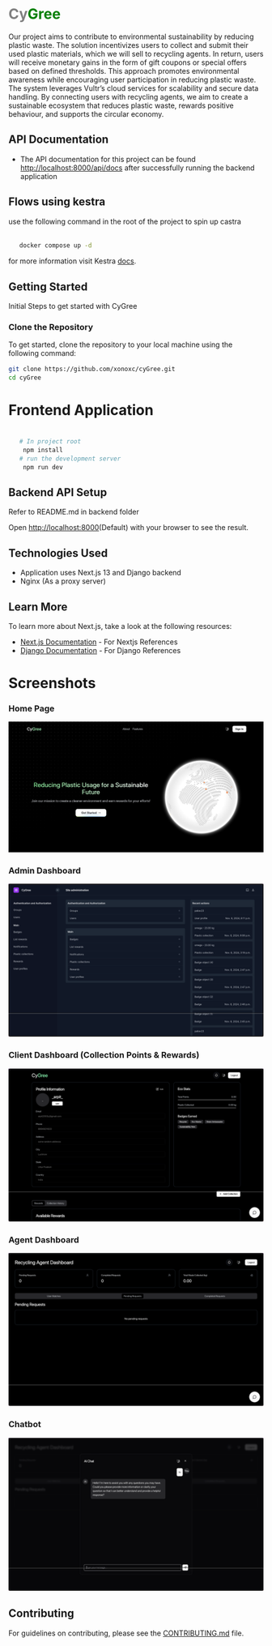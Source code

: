 # <span style="color:gray;">Cy</span><span style="color:green;">Gree</span>

Our project aims to contribute to environmental sustainability by reducing plastic waste. The solution incentivizes users to collect and submit their used plastic materials, which we will sell to recycling agents. In return, users will receive monetary gains in the form of gift coupons or special offers based on defined thresholds. This approach promotes environmental awareness while encouraging user participation in reducing plastic waste. The system leverages Vultr’s cloud services for scalability and secure data handling. By connecting users with recycling agents, we aim to create a sustainable ecosystem that reduces plastic waste, rewards positive behaviour, and supports the circular economy.

## API Documentation
- The API documentation for this project can be found [http://localhost:8000/api/docs](http://localhost:8000/api/docs) after successfully running the backend application

## Flows using kestra
use the following command in the root of the project to spin up castra 

```bash

   docker compose up -d 

```

for more information visit Kestra [docs](https://kestra.io/docs).

## Getting Started

Initial Steps to get started with CyGree

### Clone the Repository

To get started, clone the repository to your local machine using the following command:

```bash
git clone https://github.com/xonoxc/cyGree.git
cd cyGree
```

# Frontend Application

```bash
  
   # In project root 
    npm install
   # run the development server 
    npm run dev

```


## Backend API Setup

Refer to README.md in backend folder

Open [http://localhost:8000](http://localhost:8000)(Default) with your browser to see the result.


## Technologies Used

- Application uses Next.js 13 and Django backend 
- Nginx (As a proxy server)

## Learn More

To learn more about Next.js, take a look at the following resources:
- [Next.js Documentation](https://nextjs.org/docs) - For Nextjs References
- [Django Documentation](https://docs.djangoproject.com/en/5.1/) -  For Django References

# Screenshots

### Home Page
![Home Page](./docs/screenshots/home.png)

### Admin Dashboard
![Admin Dashboard](./docs/screenshots/admin.png)

### Client Dashboard (Collection Points & Rewards)
![Collection Points](./docs/screenshots/client.png)

### Agent Dashboard
![Agent Dashboard](./docs/screenshots/agent.png)

### Chatbot
![Chatbot](./docs/screenshots/chatbot.png)

## Contributing

For guidelines on contributing, please see the [CONTRIBUTING.md](./docs/CONTRIBUTING.md) file.
